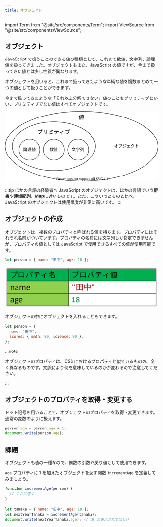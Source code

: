 ```yaml
---
title: オブジェクト
---
```


import Term from "@site/src/components/Term";
import ViewSource from "@site/src/components/ViewSource";

## <Term type="javascriptObject">オブジェクト</Term>

JavaScript で扱うことのできる<Term type="javascriptValue">値</Term>の種類として、これまで<Term type="javascriptNumber">数値</Term>、<Term type="javascriptString">文字列</Term>、<Term type="javascriptBoolean">論理値</Term>を扱ってきました。<Term strong type="javascriptObject">オブジェクト</Term>もまた、<Term type="javascript">JavaScript</Term> の<Term type="javascriptValue">値</Term>ですが、今まで扱ってきた<Term type="javascriptValue">値</Term>とは少し性質が異なります。

オブジェクトを用いると、これまで扱ってきたような単純な<Term type="javascriptValue">値</Term>を複数まとめて一つの<Term type="javascriptValue">値</Term>として扱うことができます。

今まで扱ってきたような「それ以上分解できない」<Term type="javascriptValue">値</Term>のことを<Term strong type="javascriptPrimitive">プリミティブ</Term>といい、<Term type="javascriptPrimitive">プリミティブ</Term>でない値はすべて<Term type="javascriptObject">オブジェクト</Term>です。

![値の種類・オブジェクト付き](./value-types-with-object.drawio.svg)

:::tip ほかの言語の経験者へ
JavaScript のオブジェクトは、ほかの言語でいう**辞書**や**連想配列**、**Map**に近いものです。ただ、こういったものと比べ、JavaScript のオブジェクトは使用頻度が非常に高いです。
:::

## オブジェクトの作成

オブジェクトは、複数の<Term strong type="javascriptProperty" strong>プロパティ</Term>と呼ばれる<Term type="javascriptValue">値</Term>を持ちます。<Term type="javascriptProperty">プロパティ</Term>にはそれぞれ名前がついています。<Term type="javascriptProperty">プロパティ</Term>の名前には文字列しか指定できませんが、<Term type="javascriptProperty">プロパティ</Term>の<Term type="javascriptValue">値</Term>としては <Term type="javascript">JavaScript</Term> で使用できるすべての<Term type="javascriptValue">値</Term>が使用可能です。

```javascript
let person = { name: "田中", age: 18 };
```

![プロパティ](properties.png)

<p><Term type="javascriptObject">オブジェクト</Term>の中に<Term type="javascriptObject">オブジェクト</Term>を入れることもできます。</p>

```javascript
let person = {
  name: "田中",
  scores: { math: 80, science: 90 },
};
```

:::note
<p><Term type="javascriptObject">オブジェクト</Term>の<Term type="javascriptProperty">プロパティ</Term>は、<Term type="css">CSS</Term> における<Term type="cssProperty">プロパティ</Term>と似ているものの、全く異なるものです。文脈により何を意味しているのかが変わるので注意してください。</p>
:::

## <Term type="javascriptObject">オブジェクト</Term>の<Term type="javascriptProperty">プロパティ</Term>を取得・変更する

ドット記号を用いることで、<Term type="javascriptObject">オブジェクト</Term>の<Term type="javascriptProperty">プロパティ</Term>を取得・変更できます。通常の<Term type="javascriptVariable">変数</Term>のように扱えます。

```javascript
person.age = person.age + 1;
document.write(person.age);
```

## 課題

<p><Term type="javascriptObject">オブジェクト</Term>も<Term type="javascriptValue">値</Term>の一種なので、<Term type="javascriptFunction">関数</Term>の<Term type="javascriptParameter">引数</Term>や<Term type="javascriptReturnValue">戻り値</Term>として使用できます。</p>

`age` <Term type="javascriptProperty">プロパティ</Term>に 1 を加えた<Term type="javascriptObject">オブジェクト</Term>を返す関数 `incrementAge` を定義してみましょう。

```javascript
function incrementAge(person) {
  // ここに書く
}

let tanaka = { name: "田中", age: 18 };
let nextYearTanaka = incrementAge(tanaka);
document.write(nextYearTanaka.age); // 19 と表示されてほしい
```

<ViewSource path="/docs/1-trial-session/10-object/_samples/incrementAge" />
